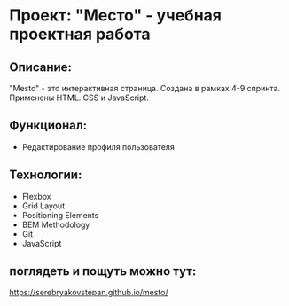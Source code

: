 # Проект: "Место" - учебная проектная работа 


## Описание: 

"Mesto" - это интерактивная страница. Создана в рамках 4-9 спринта. Применены HTML. CSS и JavaScript.

## Функционал: 
* Редактирование профиля пользователя 

## Технологии: 
* Flexbox
* Grid Layout
* Positioning Elements
* BEM Methodology
* Git
* JavaScript

## поглядеть и пощуть можно тут:
https://serebryakovstepan.github.io/mesto/